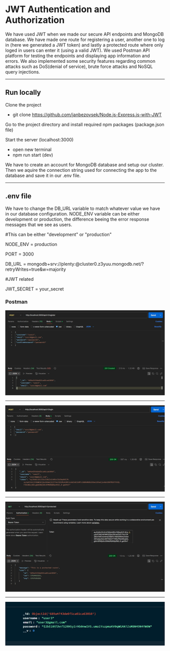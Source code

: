 # JWT Authentication and Authorization


We have used JWT when we made our secure API endpoints and MongoDB database. We have made one route for registering a user, another one to log in (here we generated a JWT token) and lastly a protected route where only loged in users can enter it (using a valid JWT). We used Postman API platform for testing the endpoints and displaying app information and errors. We also implemented some security features regarding common attacks such as DoS(denial of service), brute force attacks and NoSQL query injections.

---

## Run locally

Clone the project

- git clone https://github.com/janbezovsek/Node.js-Express.js-with-JWT

Go to the project directory and install required npm packages (package.json file)

Start the server (localhost:3000)

- open new terminal
- npm run start (dev)

We have to create an account for MongoDB database and setup our cluster. Then we aquire the connection string used for connecting the app to the database and save it in our .env file.

---

## .env file

We have to change the DB_URL variable to match whatever value we have in our database configuration. NODE_ENV variable can be either development or production, the difference beeing the error response messages that we see as users.

#This can be either "development" or "production"

NODE_ENV = production

PORT = 3000

DB_URL = mongodb+srv://plenty:@cluster0.z3yuu.mongodb.net/?retryWrites=true&w=majority

#JWT related

JWT_SECRET = your_secret


### Postman


![Alt text](src/images/JWT1.jpg)

---

![Alt text](src/images/JWT2.jpg)

---

![Alt text](src/images/JWT3.jpg)

---

![Alt text](src/images/JWT4.jpg)


